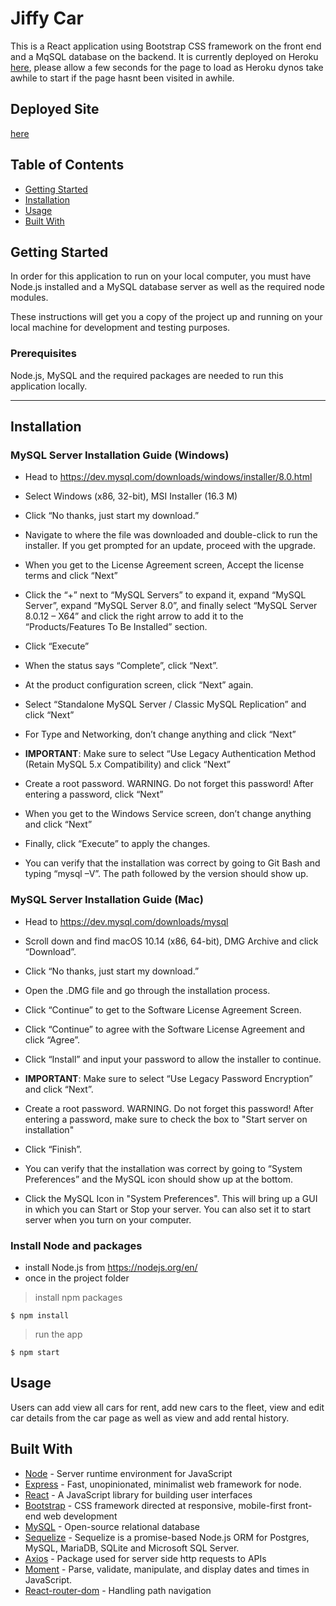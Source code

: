 # Jiffy Car

This is a React application using Bootstrap CSS framework on the front end and a MqSQL database on the backend. It is currently deployed on Heroku [here](https://jiffycar.herokuapp.com/), please allow a few seconds for the page to load as Heroku dynos take awhile to start if the page hasnt been visited in awhile.

## Deployed Site

[here](https://jiffycar.herokuapp.com/)

## Table of Contents

- [Getting Started](#getting-started)
- [Installation](#installation)
- [Usage](#usage)
- [Built With](#built-with)

## Getting Started

In order for this application to run on your local computer, you must have Node.js installed and a MySQL database server as well as the required node modules.

These instructions will get you a copy of the project up and running on your local machine for development and testing purposes.

### Prerequisites

Node.js, MySQL and the required packages are needed to run this application locally.

---

## Installation

### MySQL Server Installation Guide (Windows)

- Head to <https://dev.mysql.com/downloads/windows/installer/8.0.html>

- Select Windows (x86, 32-bit), MSI Installer (16.3 M)

- Click “No thanks, just start my download.”

- Navigate to where the file was downloaded and double-click to run the installer. If you get prompted for an update, proceed with the upgrade.

- When you get to the License Agreement screen, Accept the license terms and click “Next”

- Click the “+” next to “MySQL Servers” to expand it, expand “MySQL Server”, expand “MySQL Server 8.0”, and finally select “MySQL Server 8.0.12 – X64” and click the right arrow to add it to the “Products/Features To Be Installed” section.

- Click “Execute”

- When the status says “Complete”, click “Next”.

- At the product configuration screen, click “Next” again.

- Select “Standalone MySQL Server / Classic MySQL Replication” and click “Next”

- For Type and Networking, don’t change anything and click “Next”

- **IMPORTANT**: Make sure to select “Use Legacy Authentication Method (Retain MySQL 5.x Compatibility) and click “Next”

- Create a root password. WARNING. Do not forget this password! After entering a password, click “Next”

- When you get to the Windows Service screen, don’t change anything and click “Next”

- Finally, click “Execute” to apply the changes.

- You can verify that the installation was correct by going to Git Bash and typing “mysql –V”. The path followed by the version should show up.

### MySQL Server Installation Guide (Mac)

- Head to <https://dev.mysql.com/downloads/mysql>

- Scroll down and find macOS 10.14 (x86, 64-bit), DMG Archive and click “Download”.

- Click “No thanks, just start my download.”

- Open the .DMG file and go through the installation process.

- Click “Continue” to get to the Software License Agreement Screen.

- Click “Continue” to agree with the Software License Agreement and click “Agree”.

- Click “Install” and input your password to allow the installer to continue.

- **IMPORTANT**: Make sure to select “Use Legacy Password Encryption” and click “Next”.

- Create a root password. WARNING. Do not forget this password! After entering a password, make sure to check the box to "Start server on installation"

- Click “Finish”.

- You can verify that the installation was correct by going to “System Preferences” and the MySQL icon should show up at the bottom.

- Click the MySQL Icon in "System Preferences". This will bring up a GUI in which you can Start or Stop your server. You can also set it to start server when you turn on your computer.

### Install Node and packages

- install Node.js from <https://nodejs.org/en/>
- once in the project folder

> install npm packages

```shell
$ npm install
```

> run the app

```shell
$ npm start
```

## Usage

Users can add view all cars for rent, add new cars to the fleet, view and edit car details from the car page as well as view and add rental history.

## Built With

- [Node](https://nodejs.org/en/) - Server runtime environment for JavaScript
- [Express](https://www.npmjs.com/package/express) - Fast, unopinionated, minimalist web framework for node.
- [React](https://reactjs.org/) - A JavaScript library for building user interfaces
- [Bootstrap](https://getbootstrap.com/) - CSS framework directed at responsive, mobile-first front-end web development
- [MySQL](https://www.mysql.com/products/community/) - Open-source relational database
- [Sequelize](https://www.npmjs.com/package/sequelize) - Sequelize is a promise-based Node.js ORM for Postgres, MySQL, MariaDB, SQLite and Microsoft SQL Server.
- [Axios](https://www.npmjs.com/package/axios) - Package used for server side http requests to APIs
- [Moment](https://momentjs.com/) - Parse, validate, manipulate, and display dates and times in JavaScript.
- [React-router-dom](https://www.npmjs.com/package/react-router-dom) - Handling path navigation
